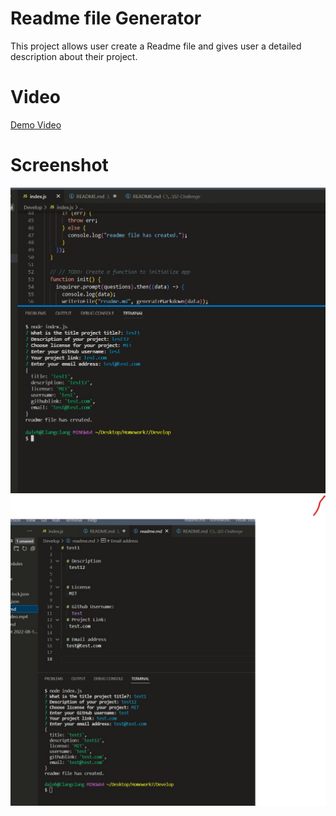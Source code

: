 
# Readme file Generator

This project allows user create a Readme file and gives user a detailed
description about their project. 

# Video
[Demo Video](https://drive.google.com/file/d/1uhd1IotiN6MlRX5itDj2MXjN4FXcuWEu/view)


# Screenshot
![Screenshot1](./assets/images/sc1.jpg)
![Screenshot2](./assets/images/sc2.jpg)
